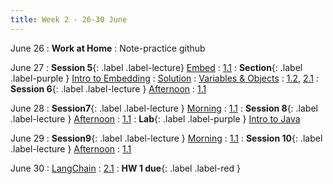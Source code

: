 ```yaml
---
title: Week 2 - 26-30 June
---
```

June 26
: **Work at Home**
  : Note-practice github

June 27
: **Session 5**{: .label .label-lecture} [Embed](../lecture/ses5-June27-Tu-morn-LBL)
  : [1.1](#)
: **Section**{: .label .label-purple } [Intro to Embedding](../lecture/ses10ju29thpm)
  : [Solution](#)
: [Variables & Objects](#)
  : [1.2](#), [2.1](#)
: **Session 6**{: .label .label-lecture } [Afternoon](../lecture/ses6-June27-Tu-aft-DT)
  : [1.1](#)

June 28 
: **Session7**{: .label .label-lecture } [Morning](../lecture/ses7-Ju28Wam-CSI)
  : [1.1](#)
: **Session 8**{: .label .label-lecture } [Afternoon](../lecture/ses8-Ju28wpmS)
  : [1.1](#)
: **Lab**{: .label .label-purple } [Intro to Java](#)

June 29 
: **Session9**{: .label .label-lecture } [Morning](../lecture/ses9-Ju29Tham)
  : [1.1](#)
: **Session 10**{: .label .label-lecture } [Afternoon](../lecture/ses10ju29thpm)
  : [1.1](#)

June 30
: [LangChain](#)
  : [2.1](#)
: **HW 1 due**{: .label .label-red }


